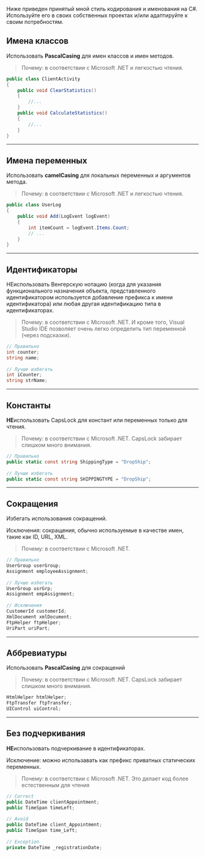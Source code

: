 Ниже приведен принятый мной стиль кодирования и именования на C#.
Используйте его в своих собственных проектах и/или адаптируйте к своим потребностям.

## Имена классов
Использовать **PascalCasing** для имен классов и имен методов.
> Почему: в соответствии с Microsoft .NET и легкостью чтения.
```c#
public class ClientActivity
{
    public void ClearStatistics()
    {
        //...
    }
    public void CalculateStatistics()
    {
        //...
    }
}
```
---
## Имена переменных
Использовать **camelCasing** для локальных переменных и аргументов метода.
> Почему: в соответствии с Microsoft .NET и легкостью чтения.
```c#
public class UserLog
{
    public void Add(LogEvent logEvent)
    {
        int itemCount = logEvent.Items.Count;
        // ...
    }
}
```
---
## Идентификаторы
НЕиспользовать Венгерскую нотацию (когда для указания функционального назначения объекта, представленного идентификатором используется добавление префикса к имени идентификатора) или любая другая идентификацию типа в идентификаторах.
> Почему: в соответствии с Microsoft .NET. И кроме того, Visual Studio IDE позволяет очень легко определить тип переменной (через подсказки).
```c#
// Правильно
int counter;
string name;
 
// Лучше избегать
int iCounter;
string strName;
```
---
## Константы
**НЕ**использовать CapsLock для констант или переменных только для чтения.
> Почему: в соответствии с Microsoft .NET. CapsLock забирает слишком много внимания.
```c#
// Правильно
public static const string ShippingType = "DropShip";
 
// Лучше избегать
public static const string SHIPPINGTYPE = "DropShip";
```
---
## Сокращения
Избегать использования сокращений.

Исключения: сокращения, обычно используемые в качестве имен, такие как ID, URL, XML.
> Почему: в соответствии с Microsoft .NET.
```c#
// Правильно
UserGroup userGroup;
Assignment employeeAssignment;
 
// Лучше избегать
UserGroup usrGrp;
Assignment empAssignment;
 
// Исключения
CustomerId customerId;
XmlDocument xmlDocument;
FtpHelper ftpHelper;
UriPart uriPart;
```
---
## Аббревиатуры
Использовать **PascalCasing** для сокращений
> Почему: в соответствии с Microsoft .NET. CapsLock забирает слишком много внимания.
```c#
HtmlHelper htmlHelper;
FtpTransfer ftpTransfer;
UIControl uiControl;
```
---
## Без подчеркивания
**НЕ**использовать подчеркивание в идентификаторах.

Исключение: можно использавать как префикс приватных статических переменных.
> Почему: в соответствии с Microsoft .NET. Это делает код более естественным для чтения
```c#
// Correct
public DateTime clientAppointment;
public TimeSpan timeLeft;
 
// Avoid
public DateTime client_Appointment;
public TimeSpan time_Left;
 
// Exception
private DateTime _registrationDate;
```





